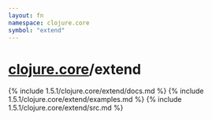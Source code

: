 ```yaml
---
layout: fn
namespace: clojure.core
symbol: "extend"
---
```


# [clojure.core](../)/extend

{% include 1.5.1/clojure.core/extend/docs.md %}
{% include 1.5.1/clojure.core/extend/examples.md %}
{% include 1.5.1/clojure.core/extend/src.md %}

